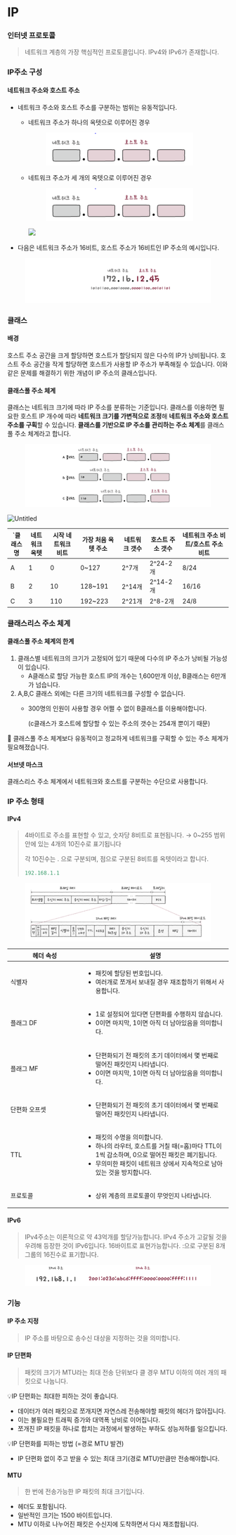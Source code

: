 # IP

### 인터넷 프로토콜

> 네트워크 계층의 가장 핵심적인 프로토콜입니다. IPv4와 IPv6가 존재합니다.

### IP주소 구성

#### 네트워크 주소와 호스트 주소

* 네트워크 주소와 호스트 주소를 구분하는 범위는 유동적입니다.
  *   네트워크 주소가 하나의 옥텟으로 이루어진 경우

      <figure><img src="../../.gitbook/assets/네트워크.PNG" alt=""><figcaption></figcaption></figure>
  *   네트워크 주소가 세 개의 옥텟으로 이루어진 경우

      <figure><img src="../../.gitbook/assets/image (1) (1).png" alt=""><figcaption></figcaption></figure>

      ![](https://prod-files-secure.s3.us-west-2.amazonaws.com/e7472e42-7118-406f-8758-f9c76b1cf86a/6529f8fe-d0fb-467f-8bcf-97dca6fee997/Untitled.png)
* 다음은 네트워크 주소가 16비트, 호스트 주소가 16비트인 IP 주소의 예시입니다.

<figure><img src="../../.gitbook/assets/image (8).png" alt=""><figcaption></figcaption></figure>

### 클래스



#### 배경

호스트 주소 공간을 크게 할당하면 호스트가 할당되지 않은 다수의 IP가 낭비됩니다. 호스트 주소 공간을 작게 할당하면 호스트가 사용할 IP 주소가 부족해질 수 있습니다. 이와 같은 문제를 해결하기 위한 개념이 IP 주소의 클래스입니다.

#### 클래스풀 주소 체계

클래스는 네트워크 크기에 따라 IP 주소를 분류하는 기준입니다. 클래스를 이용하면 필요한 호스트 IP 개수에 따라 **네트워크 크기를 가변적으로 조정**해 **네트워크 주소와 호스트 주소를 구획**할 수 있습니다. **클래스를 기반으로 IP 주소를 관리하는 주소 체계**를 클래스풀 주소 체계라고 합니다.

<figure><img src="../../.gitbook/assets/image (2).png" alt=""><figcaption></figcaption></figure>

![Untitled](https://prod-files-secure.s3.us-west-2.amazonaws.com/e7472e42-7118-406f-8758-f9c76b1cf86a/e2e65c30-6078-45cb-a550-ae9aa4fe4838/Untitled.png)

| \`클래스명 | 네트워크 옥텟 | 시작 네트워크 비트 | 가장 처음 옥텟 주소 | 네트워크 갯수 | 호스트 주소 갯수 | 네트워크 주소 비트/호스트 주소 비트 |
| ------ | ------- | ---------- | ----------- | ------- | --------- | -------------------- |
| A      | 1       | 0          | 0\~127      | 2^7개    | 2^24-2개   | 8/24                 |
| B      | 2       | 10         | 128\~191    | 2^14개   | 2^14-2개   | 16/16                |
| C      | 3       | 110        | 192\~223    | 2^21개   | 2^8-2개    | 24/8                 |

### 클래스리스 주소 체계

#### 클래스풀 주소 체계의 한계

1. 클래스별 네트워크의 크기가 고정되어 있기 때문에 다수의 IP 주소가 낭비될 가능성이 있습니다.
   * A클래스로 할당 가능한 호스트 IP의 개수는 1,600만개 이상, B클래스는 6만개가 넘습니다.
2. A,B,C 클래스 외에는 다른 크기의 네트워크를 구성할 수 없습니다.
   *   300명의 인원이 사용할 경우 어쩔 수 없이 B클래스를 이용해야합니다.

       (c클래스가 호스트에 할당할 수 있는 주소의 갯수는 254개 뿐이기 때문)

📌 클래스풀 주소 체계보다 유동적이고 정교하게 네트워크를 구획할 수 있는 주소 체계가 필요해졌습니다.

#### 서브넷 마스크

클래스리스 주소 체계에서 네트워크와 호스트를 구분하는 수단으로 사용합니다.

### IP 주소 형태

#### IPv4

> 4바이트로 주소를 표현할 수 있고, 숫자당 8비트로 표현됩니다. → 0\~255 범위 안에 있는 4개의 10진수로 표기됩니다
>
> 각 10진수는 . 으로 구분되며, 점으로 구분된 8비트를 옥텟이라고 합니다.
>
> ```java
> 192.168.1.1
> ```



<figure><img src="../../.gitbook/assets/image (6).png" alt=""><figcaption></figcaption></figure>

<table><thead><tr><th width="156">헤더 속성</th><th>설명 </th></tr></thead><tbody><tr><td>식별자</td><td><ul><li>패킷에 할당된 번호입니다. </li><li>여러개로 쪼개서 보내질 경우 재조합하기 위해서 사용합니다.</li></ul></td></tr><tr><td>플래그 DF</td><td><ul><li>1로 설정되어 있다면 단편화를 수행하지 않습니다.</li><li>0이면 마지막, 1이면 아직 더 남아있음을 의미합니다.</li></ul></td></tr><tr><td>플래그 MF</td><td><ul><li>단편화되기 전 패킷의 초기 데이터에서 몇 번째로 떨어진 패킷인지 나타냅니다.</li><li>0이면 마지막, 1이면 아직 더 남아있음을 의미합니다.</li></ul></td></tr><tr><td>단편화 오프셋</td><td><ul><li>단편화되기 전 패킷의 초기 데이터에서 몇 번째로 떨어진 패킷인지 나타냅니다.</li></ul></td></tr><tr><td>TTL</td><td><ul><li>패킷의 수명을 의미합니다.</li><li>하나의 라우터, 호스트를 거칠 때(=홉)마다 TTL이 1씩 감소하며, 0으로 떨어진 패킷은 폐기됩니다.</li><li>무의미한 패킷이 네트워크 상에서 지속적으로 남아있는 것을 방지합니다.</li></ul></td></tr><tr><td>프로토콜</td><td><ul><li>상위 계층의 프로토콜이 무엇인지 나타냅니다.</li></ul></td></tr></tbody></table>



#### IPv6

> IPv4주소는 이론적으로 약 43억개를 할당가능합니다. IPv4 주소가 고갈될 것을 우려해 등장한 것이 IPv6입니다. 16바이트로 표현가능합니다. :으로 구분된 8개 그룹의 16진수로 표기합니다.

<figure><img src="../../.gitbook/assets/image (7).png" alt=""><figcaption></figcaption></figure>

### 기능

#### IP 주소 지정

> IP 주소를 바탕으로 송수신 대상을 지정하는 것을 의미합니다.

#### IP 단편화

> 패킷의 크기가 MTU라는 최대 전송 단위보다 클 경우 MTU 이하의 여러 개의 패킷으로 나눕니다.

💡IP 단편화는 최대한 피하는 것이 좋습니다.

* 데이터가 여러 패킷으로 쪼개지면 자연스레 전송해야할 패킷의 헤더가 많아집니다.
* 이는 불필요한 트래픽 증가와 대역폭 낭비로 이어집니다.
* 쪼개진 IP 패킷을 하나로 합치는 과정에서 발생하는 부하도 성능저하를 일으킵니다.

💡IP 단편화를 피하는 방법 (=경로 MTU 발견)

* IP 단편화 없이 주고 받을 수 있는 최대 크기(경로 MTU)만큼만 전송해야합니다.

#### MTU

> 한 번에 전송가능한 IP 패킷의 최대 크기입니다.

* 헤더도 포함됩니다.
* 일반적인 크기는 1500 바이트입니다.
* MTU 이하로 나누어진 패킷은 수신지에 도착하면서 다시 재조합됩니다.
